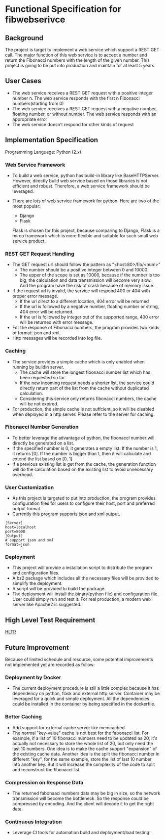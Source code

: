 # Functional Specification for fibwebserivce
## Background
The project is target to implement a web service which support a REST GET call. The major function of this web service is to accept a number and return the Fibonacci numbers with the length of the given number. This project is going to be put into production and maintain for at least 5 years.
## User Cases
* The web service receives a REST GET request with a positive integer number n. The web service responds with the first n Fibonacci numbers(starting from 0)
*  The web service receives a REST GET request with a negative number, floating number, or without number. The web service responds with an appropriate error
*  The web service doesn't respond for other kinds of request

## Implementation Specification
Programming Language: Python (2.x)
### Web Service Framework
* To build a web service, python has build-in library like BaseHTTPServer. However, directly build web service based on those libraries is not efficient and robust. Therefore, a web service framework should be leveraged.
* There are lots of web service framework for python. Here are two of the most popular:
	* Django
	* Flask
  
  Flask is chosen for this project, because comparing to Django, Flask is a mirco framework which is more flexible and suitable for such small web service product. 

### REST GET Request Handling
* The GET request url should follow the pattern as "\<host:80\>/fib/\<num\>"
	* The number should be a positive integer between 0 and 10000.
	* The upper of the scope is set as 10000, because if the number is too big, the calculation and data transmission will become very slow. And the program have the risk of crash because of memory issue.
* If the request url is invalid, the service will respond 400 or 404 with proper error message.
	* If the url direct to a different location, 404 error will be returned
	* If the url is followed by a negative number, floating number or string, 404 error will be returned.
	* If the url is followed by integer out of the supported range, 400 error will be returned with error message. 
* For the response of Fibonacci numbers, the program provides two kinds of format: json and xml.
* Http messages will be recorded into log file.

### Caching
* The service provides a simple cache which is only enabled when running by buildin server.
	* The cache will store the longest fibonacci number list which has been requested so far.
	* If the new incoming request needs a shorter list, the service could directly return part of the list from the cache without duplicated calculation.
	* Considering this service only returns fibonacci numbers, the cache will be not expired. 
* For production, the simple cache is not suffcient, so it will be disabled when deployed in a http server. Please refer to the server for caching.

### Fibonacci Number Generation
* To better leverage the advantage of python, the fibonacci number will directly be generated on a list.
* If the specified number is 0, it generates a empty list. If the number is 1, it returns [0]. If the number is bigger than 1, then it will calculate and extend the list based on [0, 1]
* If a previous existing list is get from the cache, the generation function will do the calculation based on the existing list to avoid unnecessary overhead. 

### User Customization
* As this project is targeted to put into production, the program provides configuration files for users to configure their host, port and preferred output format.
* Currently this program supports json and xml output.

```
[Server]
host=localhost
port=8000
[Output]
# support json and xml
format=json
```
### Deployment
* This project will provide a installation script to distribute the program and configuration files.
* A bz2 package which includes all the necessary files will be provided to simplify the deployment.
* A script will be provided to build the package.
* The deployment will install the binary(python file) and configuration file. User could simply run and test it. For real production, a modern web server like Apache2 is suggested.

## High Level Test Requirement
[HLTR](HLTR.md)

## Future Improvement
Because of limited schedule and resource, some potential improvements not implemented yet are recorded as follow: 
### Deployment by Docker
* The current deployment procedure is still a little complex because it has dependency on python, flask and external http server. Container may be leveraged for a quick and simple deployment. All the dependencies could be installed in the container by being specified in the dockerfile. 

### Better Caching
* Add support for external cache server like memcached.
* The normal "key-value" cache is not best for the fabonacci list. For example, if a list of 10 fibonacci numbers need to be updated as 20, it's actually not necessary to store the whole list of 20, but only need the last 10 numbers. One idea is to make the cache support "expansion" of the existing cache data. Another idea is the split the fibonacci number in different "key", for the same example, store the list of last 10 number into another key. But it will increase the complexity of the code to split and reconstruct the fibonacci list. 

### Compression on Response Data
* The returned fabonaaci numbers data may be big in size, so the network transmission will become the bottleneck. So the response could be compressed by encoding. And the client will decode it to get the right data.

### Continuous Integration
* Leverage CI tools for automation build and deployment/load testing.
